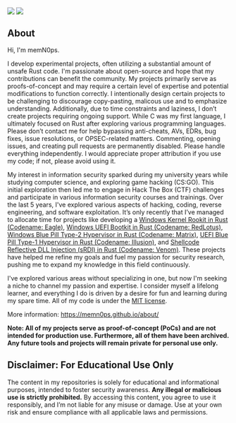 <a>
  <img align="center" src="https://github-readme-stats.vercel.app/api?username=memn0ps&show_icons=true&theme=github_dark_dimmed" />
</a>
<a>
  <img align="center" src="https://github-readme-stats.vercel.app/api/top-langs/?username=memn0ps&layout=compact&show_icons=true&theme=github_dark_dimmed" />
</a>

## About

Hi, I'm memN0ps.

I develop experimental projects, often utilizing a substantial amount of unsafe Rust code. I'm passionate about open-source and hope that my contributions can benefit the community. My projects primarily serve as proofs-of-concept and may require a certain level of expertise and potential modifications to function correctly. I intentionally design certain projects to be challenging to discourage copy-pasting, malicous use and to emphasize understanding. Additionally, due to time constraints and laziness, I don’t create projects requiring ongoing support. While C was my first language, I ultimately focused on Rust after exploring various programming languages. Please don’t contact me for help bypassing anti-cheats, AVs, EDRs, bug fixes, issue resolutions, or OPSEC-related matters. Commenting, opening issues, and creating pull requests are permanently disabled. Please handle everything independently. I would appreciate proper attribution if you use my code; if not, please avoid using it.

My interest in information security sparked during my university years while studying computer science, and exploring game hacking (CS:GO). This initial exploration then led me to engage in Hack The Box (CTF) challenges and participate in various information security courses and trainings. Over the last 5 years, I've explored various aspects of hacking, coding, reverse engineering, and software exploitation. It’s only recently that I’ve managed to allocate time for projects like developing a [Windows Kernel Rookit in Rust (Codename: Eagle)](https://github.com/memN0ps/rootkit-rs), [Windows UEFI Bootkit in Rust (Codename: RedLotus)](https://github.com/memN0ps/bootkit-rs), [Windows Blue Pill Type-2 Hypervisor in Rust (Codename: Matrix)](https://github.com/memN0ps/hypervisor-rs), [UEFI Blue Pill Type-1 Hypervisor in Rust (Codename: Illusion)](https://github.com/memN0ps/illusion-rs), and [Shellcode Reflective DLL Injection (sRDI) in Rust (Codename: Venom)](https://github.com/memN0ps/srdi-rs). These projects have helped me refine my goals and fuel my passion for security research, pushing me to expand my knowledge in this field continuously.

I've explored various areas without specializing in one, but now I'm seeking a niche to channel my passion and expertise. I consider myself a lifelong learner, and everything I do is driven by a desire for fun and learning during my spare time. All of my code is under the [MIT license](https://opensource.org/license/mit/).

More information: https://memn0ps.github.io/about/

**Note: All of my projects serve as proof-of-concept (PoCs) and are not intended for production use. Furthermore, all of them have been archived. Any future tools and projects will remain private for personal use only.**

## Disclaimer: For Educational Use Only

The content in my repositories is solely for educational and informational purposes, intended to foster security awareness. **Any illegal or malicious use is strictly prohibited.** By accessing this content, you agree to use it responsibly, and I’m not liable for any misuse or damage. Use at your own risk and ensure compliance with all applicable laws and permissions.

<!--
**memN0ps/memN0ps** is a ✨ _special_ ✨ repository because its `README.md` (this file) appears on your GitHub profile.

Here are some ideas to get you started:

- 🔭 I’m currently working on ...
- 🌱 I’m currently learning ...
- 👯 I’m looking to collaborate on ...
- 🤔 I’m looking for help with ...
- 💬 Ask me about ...
- 📫 How to reach me: ...
- 😄 Pronouns: ...
- ⚡ Fun fact: ...
-->
